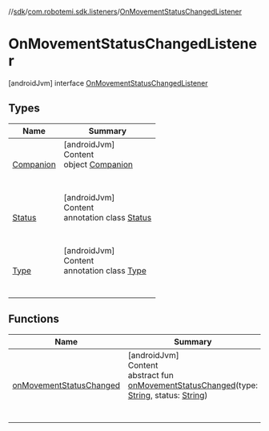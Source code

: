 //[sdk](../../../index.md)/[com.robotemi.sdk.listeners](../index.md)/[OnMovementStatusChangedListener](index.md)



# OnMovementStatusChangedListener  
 [androidJvm] interface [OnMovementStatusChangedListener](index.md)   


## Types  
  
|  Name |  Summary | 
|---|---|
| <a name="com.robotemi.sdk.listeners/OnMovementStatusChangedListener.Companion///PointingToDeclaration/"></a>[Companion](-companion/index.md)| <a name="com.robotemi.sdk.listeners/OnMovementStatusChangedListener.Companion///PointingToDeclaration/"></a>[androidJvm]  <br>Content  <br>object [Companion](-companion/index.md)  <br><br><br>|
| <a name="com.robotemi.sdk.listeners/OnMovementStatusChangedListener.Status///PointingToDeclaration/"></a>[Status](-status/index.md)| <a name="com.robotemi.sdk.listeners/OnMovementStatusChangedListener.Status///PointingToDeclaration/"></a>[androidJvm]  <br>Content  <br>annotation class [Status](-status/index.md)  <br><br><br>|
| <a name="com.robotemi.sdk.listeners/OnMovementStatusChangedListener.Type///PointingToDeclaration/"></a>[Type](-type/index.md)| <a name="com.robotemi.sdk.listeners/OnMovementStatusChangedListener.Type///PointingToDeclaration/"></a>[androidJvm]  <br>Content  <br>annotation class [Type](-type/index.md)  <br><br><br>|


## Functions  
  
|  Name |  Summary | 
|---|---|
| <a name="com.robotemi.sdk.listeners/OnMovementStatusChangedListener/onMovementStatusChanged/#kotlin.String#kotlin.String/PointingToDeclaration/"></a>[onMovementStatusChanged](on-movement-status-changed.md)| <a name="com.robotemi.sdk.listeners/OnMovementStatusChangedListener/onMovementStatusChanged/#kotlin.String#kotlin.String/PointingToDeclaration/"></a>[androidJvm]  <br>Content  <br>abstract fun [onMovementStatusChanged](on-movement-status-changed.md)(type: [String](https://kotlinlang.org/api/latest/jvm/stdlib/kotlin/-string/index.html), status: [String](https://kotlinlang.org/api/latest/jvm/stdlib/kotlin/-string/index.html))  <br><br><br>|

